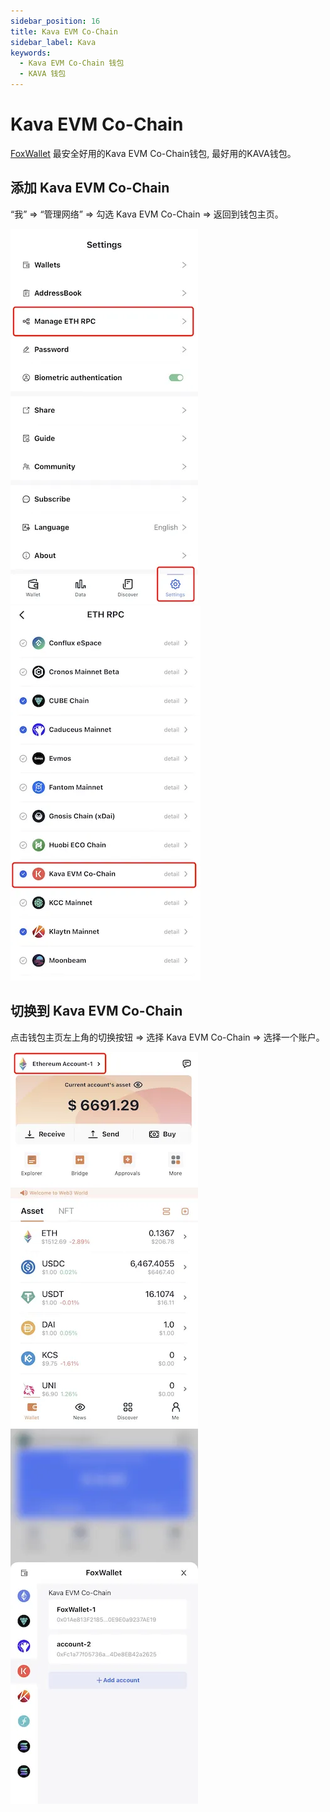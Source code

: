 ```yaml
---
sidebar_position: 16
title: Kava EVM Co-Chain
sidebar_label: Kava
keywords:
  - Kava EVM Co-Chain 钱包
  - KAVA 钱包
---
```


# Kava EVM Co-Chain
[FoxWallet](https://foxwallet.com) 最安全好用的Kava EVM Co-Chain钱包, 最好用的KAVA钱包。

## 添加 Kava EVM Co-Chain

“我” => “管理网络” => 勾选 Kava EVM Co-Chain => 返回到钱包主页。

![](../img/manage-eth-rpc.webp)![](../img/add-kava.webp)

## 切换到 Kava EVM Co-Chain

点击钱包主页左上角的切换按钮 => 选择 Kava EVM Co-Chain => 选择一个账户。

![](../img/switch-entrance.webp)![](../img/switch-kava.webp)